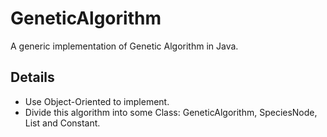 # GeneticAlgorithm
A generic implementation of Genetic Algorithm in Java.
## Details
* Use Object-Oriented to implement.
* Divide this algorithm into some Class: GeneticAlgorithm, SpeciesNode, List<SpeciesNode> and Constant.  

